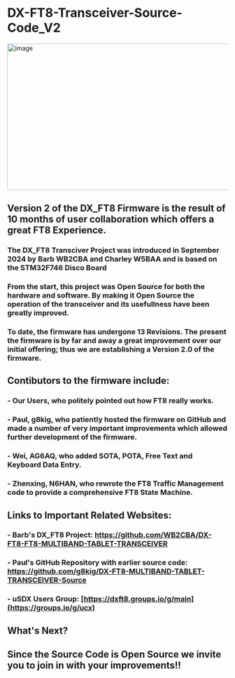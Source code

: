 # DX-FT8-Transceiver-Source-Code_V2

<img width="1050" height="334" alt="image" src="https://github.com/user-attachments/assets/7413b20f-af99-4005-b84a-3a4e1367aab7" />

## Version 2 of the DX_FT8 Firmware is the result of 10 months of user collaboration which offers a great FT8 Experience. 

### The DX_FT8 Transciver Project was introduced in September 2024 by Barb WB2CBA and Charley W5BAA and is based on the STM32F746 Disco Board
### From the start, this project was Open Source for both the hardware and software. By making it Open Source the operation of the transceiver and its usefullness have been greatly improved.
### To date, the firmware has undergone 13 Revisions. The present the firmware is by far and away a great improvement over our initial offering; thus we are establishing a Version 2.0 of the firmware.
###
## Contibutors to the firmware include:
### - Our Users, who politely pointed out how FT8 really works.
### - Paul, g8kig, who patiently hosted the firmware on GitHub and made a number of very important improvements which allowed further development of the firmware.
### - Wei, AG6AQ, who added SOTA, POTA, Free Text and Keyboard Data Entry.
### - Zhenxing, N6HAN, who rewrote the FT8 Traffic Management code to provide a comprehensive FT8 State Machine.
##
## Links to Important Related Websites:
### - Barb's DX_FT8 Project: https://github.com/WB2CBA/DX-FT8-FT8-MULTIBAND-TABLET-TRANSCEIVER
### - Paul's GitHub Repository with earlier source code: https://github.com/g8kig/DX-FT8-MULTIBAND-TABLET-TRANSCEIVER-Source
### - uSDX Users Group: [https://dxft8.groups.io/g/main](https://groups.io/g/ucx)
## What's Next?
## Since the Source Code is Open Source we invite you to join in with your improvements!!
